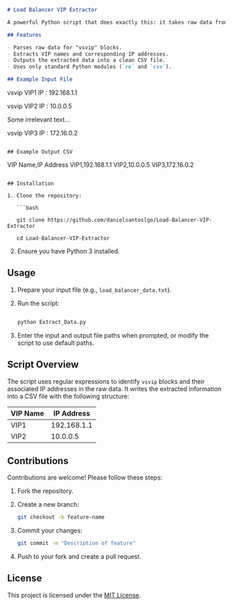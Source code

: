 ```markdown

# Load Balancer VIP Extractor

A powerful Python script that does exactly this: it takes raw data from a file and pulls out key information—specifically VIP names and IP addresses from a Load Balancer—and exports it into a CSV file (like a mini spreadsheet).

## Features

- Parses raw data for "vsvip" blocks.
- Extracts VIP names and corresponding IP addresses.
- Outputs the extracted data into a clean CSV file.
- Uses only standard Python modules (`re` and `csv`).

## Example Input File

```
vsvip VIP1
  IP : 192.168.1.1

vsvip VIP2
  IP : 10.0.0.5

Some irrelevant text...

vsvip VIP3
  IP : 172.16.0.2
```

## Example Output CSV

```
VIP Name,IP Address
VIP1,192.168.1.1
VIP2,10.0.0.5
VIP3,172.16.0.2
```

## Installation

1. Clone the repository:

   ```bash

   git clone https://github.com/danielsantoslgo/Load-Balancer-VIP-Extractor

   cd Load-Balancer-VIP-Extractor
   ```

2. Ensure you have Python 3 installed.

## Usage

1. Prepare your input file (e.g., `load_balancer_data.txt`).
   
2. Run the script:
   
   ```bash
   
   python Extract_Data.py
   
   ```

5. Enter the input and output file paths when prompted, or modify the script to use default paths.

## Script Overview

The script uses regular expressions to identify `vsvip` blocks and their associated IP addresses in the raw data. It writes the extracted information into a CSV file with the following structure:

| VIP Name | IP Address  |
|----------|-------------|
| VIP1     | 192.168.1.1 |
| VIP2     | 10.0.0.5    |

## Contributions

Contributions are welcome! Please follow these steps:

1. Fork the repository.
   
2. Create a new branch:
   
   ```bash
   git checkout -b feature-name
   ```
   
3. Commit your changes:
   
   ```bash
   git commit -m "Description of feature"
   ```
   
4. Push to your fork and create a pull request.

## License

This project is licensed under the [MIT License](LICENSE).


